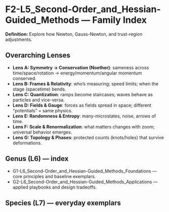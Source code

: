 # F2-L5_Second-Order_and_Hessian-Guided_Methods — Family Index
**Definition:** Explore how Newton, Gauss-Newton, and trust-region adjustments.

## Overarching Lenses

- **Lens A: Symmetry -> Conservation (Noether)**: sameness across time/space/rotation → energy/momentum/angular momentum conserved.
- **Lens B: Frames & Relativity**: who’s measuring; speed limits; when the stage (spacetime) bends.
- **Lens C: Quantization**: ramps become staircases; waves behave as particles and vice-versa.
- **Lens D: Fields & Gauge**: forces as fields spread in space; different “potentials” = same physics.
- **Lens E: Randomness & Entropy**: many-microstates, noise, arrows of time.
- **Lens F: Scale & Renormalization**: what matters changes with zoom; universal behavior emerges.
- **Lens G: Topology & Phases**: protected counts (knots/holes) that survive deformations.

## Genus (L6) — index
- G1-L6_Second-Order_and_Hessian-Guided_Methods_Foundations — core principles and baseline exemplars.
- G2-L6_Second-Order_and_Hessian-Guided_Methods_Applications — applied playbooks and design tradeoffs.

## Species (L7) — everyday exemplars
